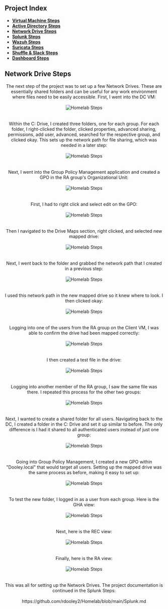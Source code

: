<h2>Project Index</h2>

- <b>[Virtual Machine Steps](https://github.com/rdooley2/Homelab/blob/main/README.md)</b>
- <b>[Active Directory Steps](https://github.com/rdooley2/Homelab/blob/main/ActiveDirectory.md)</b>
- <b>[Network Drive Steps](https://github.com/rdooley2/Homelab/blob/main/NetworkDrive.md)</b>
- <b>[Splunk Steps](https://github.com/rdooley2/Homelab/blob/main/Splunk.md)</b>
- <b>[Wazuh Steps](https://github.com/rdooley2/Homelab/blob/main/Wazuh.md)</b>
- <b>[Suricata Steps](https://github.com/rdooley2/Homelab/blob/main/Suricata.md)</b>
- <b>[Shuffle & Slack Steps](https://github.com/rdooley2/Homelab/blob/main/Shuffle&Slack.md)</b>
- <b>[Dashboard Steps](https://github.com/rdooley2/Homelab/blob/main/Dashboard.md)</b><br>

<h2>Network Drive Steps</h2>
<p align="center">
The next step of the project was to set up a few Network Drives. These are essentially shared folders and can be useful for any work environment where files need to be easily accessible. First, I went into the DC VM: <br/><br />
<img src="https://i.imgur.com/58rEzxr.png" alt="Homelab Steps">
<br />
<br />
<br />
Within the C: Drive, I created three folders, one for each group. For each folder, I right-clicked the folder, clicked properties, advanced sharing, permissions, add user, advanced, searched for the respective group, and clicked okay. This sets up the network path for file sharing, which was needed in a later step: <br/><br />
<img src="https://i.imgur.com/vGmiAtm.png" alt="Homelab Steps">
<br />
<br />
<br />
Next, I went into the Group Policy Management application and created a GPO in the RA group's Organizational Unit: <br/><br />
<img src="https://i.imgur.com/tzsnYog.png" alt="Homelab Steps">
<br />
<br />
<br />
First, I had to right click and select edit on the GPO: <br/><br />
<img src="https://i.imgur.com/uXqxe1e.png" alt="Homelab Steps">
<br />
<br />
<br />
Then I navigated to the Drive Maps section, right clicked, and selected new mapped drive: <br/><br />
<img src="https://i.imgur.com/962a9HW.png" alt="Homelab Steps">
<br />
<br />
<br />
Next, I went back to the folder and grabbed the network path that I created in a previous step: <br/><br />
<img src="https://i.imgur.com/RHKN79G.png" alt="Homelab Steps">
<br />
<br />
<br />
I used this network path in the new mapped drive so it knew where to look. I then clicked okay: <br/><br />
<img src="https://i.imgur.com/5RDNSO6.png" alt="Homelab Steps">
<br />
<br />
<br />
Logging into one of the users from the RA group on the Client VM, I was able to confirm the drive had been mapped correctly: <br/><br />
<img src="https://i.imgur.com/DLZciEq.png" alt="Homelab Steps">
<br />
<br />
<br />
I then created a test file in the drive: <br/><br />
<img src="https://i.imgur.com/JHLU9ym.png" alt="Homelab Steps">
<br />
<br />
<br />
Logging into another member of the RA group, I saw the same file was there. I repeated this process for the other two groups: <br/><br />
<img src="https://i.imgur.com/VqCfKlG.png" alt="Homelab Steps">
<br />
<br />
<br />
Next, I wanted to create a shared folder for all users. Navigating back to the DC, I created a folder in the C: Drive and set it up similar to before. The only difference is I had it shared to all authenticated users instead of just one group: <br/><br />
<img src="https://i.imgur.com/cEdRnxD.png" alt="Homelab Steps">
<br />
<br />
<br />
Going into Group Policy Management, I created a new GPO within "Dooley.local" that would target all users. Setting up the mapped drive was the same process as before, making it easy to set up: <br/><br />
<img src="https://i.imgur.com/Q9kYNCD.png" alt="Homelab Steps">
<br />
<br />
<br />
To test the new folder, I logged in as a user from each group. Here is the GHA view: <br/><br />
<img src="https://i.imgur.com/u8FuvAG.png" alt="Homelab Steps">
<br />
<br />
<br />
Next, here is the REC view: <br/><br />
<img src="https://i.imgur.com/ceRCjkX.png" alt="Homelab Steps">
<br />
<br />
<br />
Finally, here is the RA view: <br/><br />
<img src="https://i.imgur.com/mL55pOi.png" alt="Homelab Steps">
<br />
<br />
<br />
This was all for setting up the Network Drives. The project documentation is continued in the Splunk Steps: <br/><br />
https://github.com/rdooley2/Homelab/blob/main/Splunk.md
